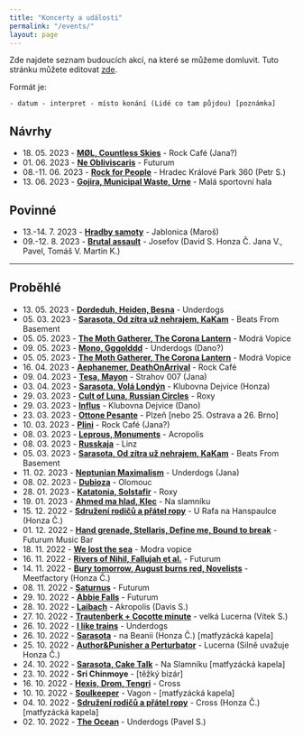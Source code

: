 ```yaml
---
title: "Koncerty a události"
permalink: "/events/"
layout: page
---
```


Zde najdete seznam budoucích akcí, na které se můžeme domluvit. Tuto stránku
můžete editovat [zde](https://github.com/yagarea/blackblog/blob/master/pages/events.md).

Formát je:

```
- datum - interpret - místo konání (Lidé co tam půjdou) [poznámka]
```

## Návrhy
- 18\. 05\. 2023 - **[MØL, Countless Skies](https://rockcafe.cz/en/program/rock-for-people-presents-mol-dk-countless-skies-uk/)** - Rock Café (Jana?)
- 01\. 06\. 2023 - **[Ne Obliviscaris](https://obscure.cz/cs/tickets/detail/id/533)** - Futurum
- 08\.-11\. 06\. 2023 - **[Rock for People](https://rockforpeople.cz/)** - Hradec Králové Park 360 (Petr S.)
- 13\. 06\. 2023 - **[Gojira, Municipal Waste, Urne](https://obscure.cz/cs/tickets/detail/id/549)** - Malá sportovní hala

## Povinné
- 13\.-14\. 7\. 2023 - **[Hradby samoty](https://www.hradbysamoty.org)** - Jablonica (Maroš)
- 09\.-12\. 8\. 2023 - **[Brutal assault](https://brutalassault.cz/cs)** - Josefov (David S. Honza Č. Jana V., Pavel, Tomáš V. Martin K.)

---

## Proběhlé
- 13\. 05\. 2023 - **[Dordeduh, Heiden, Besna](https://goout.net/cs/echoes-of-carpathians-dordeduh%2Bheiden%2Bbesna/szptcyu/)** - Underdogs
- 05\. 03\. 2023 - **[Sarasota, Od zítra už nehrajem, KaKam](https://bandzone.cz/koncert/535620-praha-beats-from-basement-koncert-v-beats-from-basement)** - Beats From Basement
- 05\. 05\. 2023 - **[The Moth Gatherer, The Corona Lantern](http://modravopice.eu/akce/obsazeno-696/)** - Modrá Vopice
- 09\. 05\. 2023 - **[Mono, Gggolddd](https://obscure.cz/cs/tickets/detail/id/546)** - Underdogs (Dano?)
- 05\. 05\. 2023 - **[The Moth Gatherer, The Corona Lantern](http://modravopice.eu/akce/obsazeno-696/)** - Modrá Vopice
- 16\. 04\. 2023 - **[Aephanemer, DeathOnArrival](https://rockcafe.cz/en/program/aephanemer-fr-support-deathonarrival/)** - Rock Café
- 09\. 04\. 2023 - **[Tesa, Mayon](https://obscure.cz/cs/tickets/detail/id/548)** - Strahov 007 (Jana)
- 03\. 04\. 2023 - **[Sarasota, Volá Londýn](https://klubovna.povalec.cz/6088/program/sarasota-vola-londyn-03-04-2023-19-00)** - Klubovna Dejvice (Honza)
- 29\. 03\. 2023 - **[Cult of Luna, Russian Circles](https://obscure.cz/cs/tickets/detail/id/502)** - Roxy
- 29\. 03\. 2023 - **[Influs](https://www.klubovna.povalec.cz/6071/program/influs-29-03-2023-20-00)** - Klubovna Dejvice (Dano)
- 23\. 03\. 2023 - **[Ottone Pesante](https://obscure.cz/cs/tickets/detail/id/537)** - Plzeň [nebo 25. Ostrava a 26. Brno]
- 10\. 03\. 2023 - **[Plini](https://obscure.cz/cs/tickets/detail/id/529)** - Rock Café (Jana?)
- 08\. 03\. 2023 - **[Leprous, Monuments](https://obscure.cz/cs/tickets/detail/id/508)** - Acropolis
- 08\. 03\. 2023 - **[Russkaja](https://www.oeticket.com/event/russkaja-turbopolkaparty-posthof-16091347)** - Linz
- 05\. 03\. 2023 - **[Sarasota, Od zítra už nehrajem, KaKam](https://bandzone.cz/koncert/535620-praha-beats-from-basement-koncert-v-beats-from-basement)** - Beats From Basement
- 11\. 02\. 2023 - **[Neptunian Maximalism](https://goout.net/cs/neptunian-maximalism/szbjawu/)** - Underdogs (Jana)
- 08\. 02\. 2023 - **[Dubioza](https://dubioza.org/tour-dates/)** - Olomouc
- 28\. 01\. 2023 - **[Katatonia, Solstafir](https://obscure.cz/cs/tickets/detail/id/415)** - Roxy
- 19\. 01\. 2023 - **[Ahmed ma hlad, Klec](https://na-slamniku.cz/koncerty/)** - Na slamníku
- 15\. 12\. 2022 - **[Sdružení rodičů a přátel ropy](http://srpr.cz/info.php#gigs)** - U Rafa na Hanspaulce  (Honza Č.)
- 01\. 12\. 2022 - **[Hand grenade, Stellaris, Define me, Bound to break](https://www.facebook.com/events/1194478941130518/)** - Futurum Music Bar
- 18\. 11\. 2022 - **[We lost the sea](https://www.ticketmaster.cz/event/we-lost-the-sea-solkyri-vstupenky/)** - Modra vopice
- 16\. 11\. 2022 - **[Rivers of Nihil, Fallujah et al.](https://obscure.cz/cs/tickets/detail/id/400)** - Futurum
- 14\. 11\. 2022 - **[Bury tomorrow, August burns red, Novelists](https://obscure.cz/cs/tickets/detail/id/387)** - Meetfactory (Honza Č.)
- 08\. 11\. 2022 - **[Saturnus](https://obscure.cz/cs/tickets/detail/id/518)** - Futurum
- 29\. 10\. 2022 - **[Abbie Falls](https://goout.net/cs/abbie-falls+no-face-no-case+33-movement/szveedt/)** - Futurum
- 28\. 10\. 2022 - **[Laibach](https://obscure.cz/cs/tickets/detail/id/337)** - Akropolis (Davis S.)
- 27\. 10\. 2022 - **[Trautenberk + Cocotte minute](https://www.ticketstream.cz/akce/trautenberk-v-lucerne-krest-noveho-alba-159283)** - velká Lucerna (Vítek S.)
- 26\. 10\. 2022 - **[I like trains](https://goout.net/cs/i-like-trains/szxahfr/)** - Underdogs
- 26\. 10\. 2022 - **[Sarasota](https://matfyzak.cz/wp/beanie/)** - na Beanii (Honza Č.) [matfyzácká kapela]
- 25\. 10\. 2022 - **[Author&Punisher a Perturbator](https://obscure.cz/cs/tickets/detail/id/398)** - Lucerna (Silně uvažuje Honza Č.)
- 24\. 10\. 2022 - **[Sarasota, Cake Talk](https://bandzone.cz/koncert/530334-praha-na-slamniku-koncert-na-slamniku)** - Na Slamníku [matfyzácká kapela]
- 23\. 10\. 2022 - **Sri Chinmoye** - [těžký bizár]
- 16\. 10\. 2022 - **[Hexis, Drom, Tengri](https://www.crossclub.cz/cs/program/7043-mad-cross/)** - Cross
- 10\. 10\. 2022 - **[Soulkeeper](http://vagon.cz/dnes.php)** - Vagon - [matfyzácká kapela]
- 04\. 10\. 2022 - **[Sdružení rodičů a přátel ropy](http://srpr.cz/info.php#gigs)** - Cross (Honza Č.) [matfyzácká kapela]
- 02\. 10\. 2022 - **[The Ocean](https://guides.ticketmaster.cz/event/the-ocean/the-ocean-2021-underdogs/)** - Underdogs (Pavel S.)

